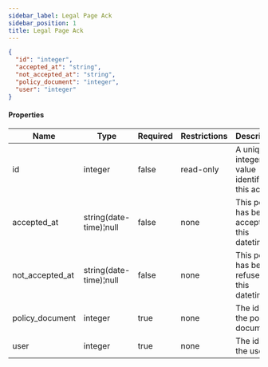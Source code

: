 ```yaml
---
sidebar_label: Legal Page Ack
sidebar_position: 1
title: Legal Page Ack
---
```


```json
{ 
  "id": "integer",
  "accepted_at": "string",
  "not_accepted_at": "string",
  "policy_document": "integer",
  "user": "integer"
}
```

#### Properties

|Name|Type|Required|Restrictions| Description                                    |
|---|---|---|---|------------------------------------------------|
|id|integer|false|read-only| A unique integer value identifying this ack    |
|accepted_at|string(date-time)¦null|false|none| This policy has been accepted in this datetime |
|not_accepted_at|string(date-time)¦null|false|none| This policy has been refused in this datetime  |
|policy_document|integer|true|none| The id of the policy document                  |
|user|integer|true|none| The id of the user                             |